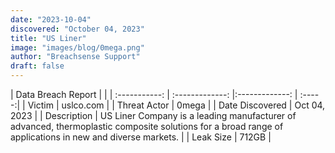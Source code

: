 ```yaml
---
date: "2023-10-04"
discovered: "October 04, 2023"
title: "US Liner"
image: "images/blog/0mega.png"
author: "Breachsense Support"
draft: false
---
```


| Data Breach Report           |              | 
| :-----------: | :-------------:     |:-------------:    | :-----:|
| Victim      | uslco.com      | 
| Threat Actor      | 0mega      | 
| Date Discovered      | Oct 04, 2023      | 
| Description      | US Liner Company is a leading manufacturer of advanced, thermoplastic composite solutions for a broad range of applications in new and diverse markets.      | 
| Leak Size      | 712GB      | 

